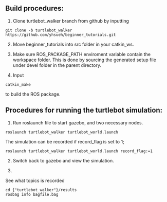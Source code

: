 ## Build procedures:
1. Clone turtlebot_walker branch from github by inputting
```
git clone -b turtlebot_walker https://github.com/yhsueh/beginner_tutorials.git
```

2. Move beginner_tutorials into src folder in your catkin_ws.

2. Make sure ROS_PACKAGE_PATH enviroment variable contain the workspace folder. This is done by sourcing the generated setup file under devel folder in the parent directory.

3. Input 
```
catkin_make
```
to build the ROS package.

## Procedures for running the turtlebot simulation:
1. Run roslaunch file to start gazebo, and two necessary nodes.
```
roslaunch turtlebot_walker turtlebot_world.launch
```
The simulation can be recorded if record_flag is set to 1;
```
roslaunch turtlebot_walker turtlebot_world.launch record_flag:=1
```

2. Switch back to gazebo and view the simulation.

3. 
See what topics is recorded
```
cd {"turtlebot_walker"}/results
rosbag info bagfile.bag
```
